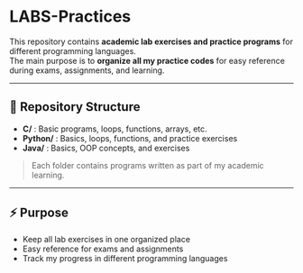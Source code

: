 # LABS-Practices

This repository contains **academic lab exercises and practice programs** for different programming languages.  
The main purpose is to **organize all my practice codes** for easy reference during exams, assignments, and learning.

---

## 📂 Repository Structure

- **C/** : Basic programs, loops, functions, arrays, etc.  
- **Python/** : Basics, loops, functions, and practice exercises  
- **Java/** : Basics, OOP concepts, and exercises  

> Each folder contains programs written as part of my academic learning.

---

## ⚡ Purpose

- Keep all lab exercises in one organized place  
- Easy reference for exams and assignments  
- Track my progress in different programming languages
